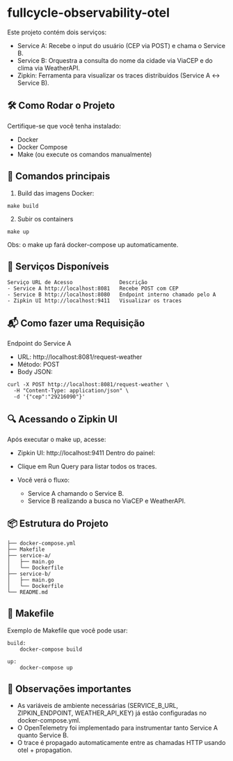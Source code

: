 # fullcycle-observability-otel

Este projeto contém dois serviços:

- Service A: Recebe o input do usuário (CEP via POST) e chama o Service B.
- Service B: Orquestra a consulta do nome da cidade via ViaCEP e do clima via WeatherAPI.
- Zipkin: Ferramenta para visualizar os traces distribuídos (Service A ↔ Service B).

## 🛠 Como Rodar o Projeto

Certifique-se que você tenha instalado:

- Docker
- Docker Compose
- Make (ou execute os comandos manualmente)


## 📄 Comandos principais

1. Build das imagens Docker:

```
make build
```

2. Subir os containers
```
make up
```
Obs: o make up fará docker-compose up automaticamente.

## 🚀 Serviços Disponíveis

```
Serviço	URL de Acesso	            Descrição
- Service A	http://localhost:8081	Recebe POST com CEP
- Service B	http://localhost:8080	Endpoint interno chamado pelo A
- Zipkin UI	http://localhost:9411	Visualizar os traces
```

## 📬 Como fazer uma Requisição

Endpoint do Service A
- URL: http://localhost:8081/request-weather
- Método: POST
- Body JSON:

```
curl -X POST http://localhost:8081/request-weather \
  -H "Content-Type: application/json" \
  -d '{"cep":"29216090"}'
```


## 🔍 Acessando o Zipkin UI

Após executar o make up, acesse:

- Zipkin UI: http://localhost:9411
Dentro do painel:

- Clique em Run Query para listar todos os traces.
- Você verá o fluxo:
    - Service A chamando o Service B.
    - Service B realizando a busca no ViaCEP e WeatherAPI.

## 📦 Estrutura do Projeto
```
├── docker-compose.yml
├── Makefile
├── service-a/
│   ├── main.go
│   └── Dockerfile
├── service-b/
│   ├── main.go
│   └── Dockerfile
└── README.md
```

## 📜 Makefile

Exemplo de Makefile que você pode usar:

```
build:
	docker-compose build

up:
	docker-compose up
```

## 📢 Observações importantes

- As variáveis de ambiente necessárias (SERVICE_B_URL, ZIPKIN_ENDPOINT, WEATHER_API_KEY) já estão configuradas no docker-compose.yml.
- O OpenTelemetry foi implementado para instrumentar tanto Service A quanto Service B.
- O trace é propagado automaticamente entre as chamadas HTTP usando otel + propagation.